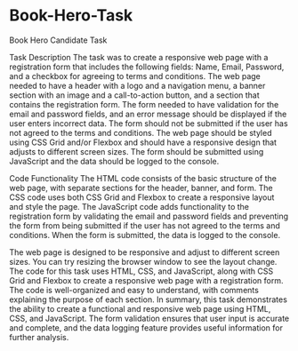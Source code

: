 # Book-Hero-Task
Book Hero Candidate Task

Task Description
The task was to create a responsive web page with a registration form that includes the following fields: Name, Email, Password, and a checkbox for agreeing to terms and conditions. The web page needed to have a header with a logo and a navigation menu, a banner section with an image and a call-to-action button, and a section that contains the registration form. The form needed to have validation for the email and password fields, and an error message should be displayed if the user enters incorrect data. The form should not be submitted if the user has not agreed to the terms and conditions. The web page should be styled using CSS Grid and/or Flexbox and should have a responsive design that adjusts to different screen sizes. The form should be submitted using JavaScript and the data should be logged to the console.

Code Functionality
The HTML code consists of the basic structure of the web page, with separate sections for the header, banner, and form. The CSS code uses both CSS Grid and Flexbox to create a responsive layout and style the page. The JavaScript code adds functionality to the registration form by validating the email and password fields and preventing the form from being submitted if the user has not agreed to the terms and conditions. When the form is submitted, the data is logged to the console.

The web page is designed to be responsive and adjust to different screen sizes. You can try resizing the browser window to see the layout change.
The code for this task uses HTML, CSS, and JavaScript, along with CSS Grid and Flexbox to create a responsive web page with a registration form. The code is well-organized and easy to understand, with comments explaining the purpose of each section.
In summary, this task demonstrates the ability to create a functional and responsive web page using HTML, CSS, and JavaScript. The form validation ensures that user input is accurate and complete, and the data logging feature provides useful information for further analysis.

